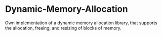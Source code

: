 # Dynamic-Memory-Allocation
Own implementation of a dynamic memory allocation library, that supports the allocation, freeing, and resizing of blocks of memory.
